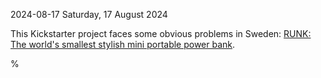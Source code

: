 2024-08-17 Saturday, 17 August 2024

This Kickstarter project faces some obvious problems in Sweden: [RUNK: The world's smallest stylish mini portable power bank](https://www.kickstarter.com/projects/runker/runker-your-edc-portable-power-bank).

%
